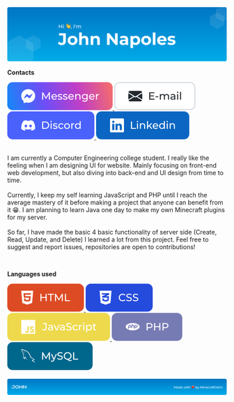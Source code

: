 <img src="https://raw.githubusercontent.com/MinecraftJohn/MinecraftJohn/9744725ffae2e637818fefc26817cc6b5caeb3f5/assets/svg/profile_header.svg" alt="Profile Header">
<p><b>Contacts</b></p>
<a href="#" target="_blank">
   <img src="https://raw.githubusercontent.com/MinecraftJohn/MinecraftJohn/0b7814e44ddd80c4105d8d3c98edba4f90d62f34/assets/svg/messenger.svg" alt="Messenger">
</a>
<a href="#" target="_blank">
   <img src="https://raw.githubusercontent.com/MinecraftJohn/MinecraftJohn/d0be74117a626d1101a10ec1ecde811d0362ae6e/assets/svg/email.svg" alt="Email">
</a>
<a href="#" target="_blank">
   <img src="https://raw.githubusercontent.com/MinecraftJohn/MinecraftJohn/d0be74117a626d1101a10ec1ecde811d0362ae6e/assets/svg/discord.svg" alt="Discord">
</a>
<a href="#" target="_blank">
   <img src="https://raw.githubusercontent.com/MinecraftJohn/MinecraftJohn/d0be74117a626d1101a10ec1ecde811d0362ae6e/assets/svg/linkedin.svg" alt="Linkedin">
</a>
<br><br>
<p>
I am currently a Computer Engineering college student. I really like the feeling when I am designing UI for website. Mainly focusing on front-end web development, but also diving into back-end and UI design from time to time.
<br><br>
Currently, I keep my self learning JavaScript and PHP until I reach the average mastery of it before making a project that anyone can benefit from it 😁. I am planning to learn Java one day to make my own Minecraft plugins for my server.
<br><br>
So far, I have made the basic 4 basic functionality of server side (Create, Read, Update, and Delete) I learned a lot from this project. Feel free to suggest and report issues, repositories are open to contributions!
</p>
<br>
<p><b>Languages used</b></p>
<a href="#" target="_blank">
   <img src="https://raw.githubusercontent.com/MinecraftJohn/MinecraftJohn/0b7814e44ddd80c4105d8d3c98edba4f90d62f34/assets/svg/html.svg" alt="HTML">
</a>
<a href="#" target="_blank">
   <img src="https://raw.githubusercontent.com/MinecraftJohn/MinecraftJohn/0b7814e44ddd80c4105d8d3c98edba4f90d62f34/assets/svg/css.svg" alt="CSS">
</a>
<a href="#" target="_blank">
   <img src="https://raw.githubusercontent.com/MinecraftJohn/MinecraftJohn/0b7814e44ddd80c4105d8d3c98edba4f90d62f34/assets/svg/javascript.svg" alt="JavaScript">
</a>
<a href="#" target="_blank">
   <img src="https://raw.githubusercontent.com/MinecraftJohn/MinecraftJohn/0b7814e44ddd80c4105d8d3c98edba4f90d62f34/assets/svg/php.svg" alt="PHP">
</a>
<a href="#" target="_blank">
   <img src="https://raw.githubusercontent.com/MinecraftJohn/MinecraftJohn/0b7814e44ddd80c4105d8d3c98edba4f90d62f34/assets/svg/mysql.svg" alt="MySQL">
</a>
<br><br>
<img src="https://raw.githubusercontent.com/MinecraftJohn/MinecraftJohn/d0be74117a626d1101a10ec1ecde811d0362ae6e/assets/svg/profile_footer.svg" alt="Profile Footer">
